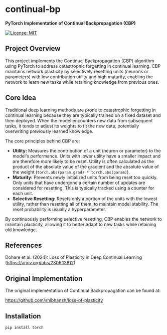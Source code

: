 # continual-bp

**PyTorch Implementation of Continual Backpropagation (CBP)**

[![License: MIT](https://img.shields.io/badge/License-MIT-yellow.svg)](https://opensource.org/licenses/MIT)

## Project Overview

This project implements the Continual Backpropagation (CBP) algorithm using PyTorch to address catastrophic forgetting in continual learning. CBP maintains network plasticity by selectively resetting units (neurons or parameters) with low contribution utility and high maturity, enabling the network to learn new tasks while retaining knowledge from previous ones.

## Core Idea

Traditional deep learning methods are prone to catastrophic forgetting in continual learning because they are typically trained on a fixed dataset and then deployed. When the model encounters new data from subsequent tasks, it tends to adjust its weights to fit the new data, potentially overwriting previously learned knowledge.

The core principles behind CBP are:

*   **Utility:** Measures the contribution of a unit (neuron or parameter) to the model's performance. Units with lower utility have a smaller impact and are therefore more likely to be reset. Utility is often calculated as the product of the absolute value of the gradient and the absolute value of the weight (`torch.abs(param.grad) * torch.abs(param)`).
*   **Maturity:** Prevents newly initialized units from being reset too quickly. Only units that have undergone a certain number of updates are considered for resetting. This is typically tracked using a counter for each unit.
*   **Selective Resetting:** Resets only a portion of the units with the lowest utility, rather than resetting all of them, to maintain model stability. The reset probability is usually a hyperparameter.

By continuously performing selective resetting, CBP enables the network to maintain plasticity, allowing it to better adapt to new tasks while retaining old knowledge.


## References
Dohare et al. (2024): Loss of Plasticity in Deep Continual Learning (https://arxiv.org/abs/2306.13812)

## Original Implementation
The original implementation of Continual Backpropagation can be found at:

https://github.com/shibhansh/loss-of-plasticity

## Installation

```bash
pip install torch
